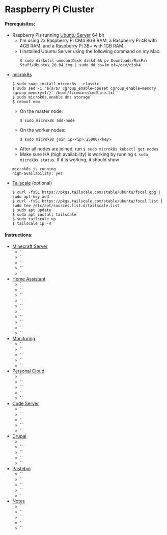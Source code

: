# Raspberry Pi Cluster
#### Prerequisites:
- Raspberry Pis running [Ubuntu Server]() 64 bit
    - I'm using 2x Raspberry Pi CM4 8GB RAM, a Raspberry Pi 4B with 4GB RAM, and a Raspberry Pi 3B+ with 1GB RAM.
    - I installed Ubuntu Server using the following command on my Mac:
        ``` console
        $ sudo diskutil unmountDisk disk4 && pv Downloads/RasPi\ Stuff/Ubuntu\ 20.04.img | sudo dd bs=1m of=/dev/disk4
        ```
- [microk8s](https://microk8s.io/)
    ```console
    $ sudo snap install microk8s --classic`
    $ sudo sed -i '${s/$/ cgroup_enable=cpuset cgroup_enable=memory cgroup_memory=1/}' /boot/firmware/cmdline.txt`
    $ sudo microk8s.enable dns storage`
    $ reboot now
    ```
    - On the master node:
        ```console
        $ sudo microk8s add-node
        ```
    - On the worker nodes:
        ```console
        $ sudo microk8s join ip-<ip>:25000/<key>
        ```
    - After all nodes are joined, run `$ sudo microk8s kubectl get nodes`
    - Make sure HA (high availability) is working by running `$ sudo microk8s status`. If it is working, it should show 
    ```console
    microk8s is running
    high-availability: yes
    ```
- [Tailscale]() (optional)
    ```console
    $ curl -fsSL https://pkgs.tailscale.com/stable/ubuntu/focal.gpg | sudo apt-key add -
    $ curl -fsSL https://pkgs.tailscale.com/stable/ubuntu/focal.list | sudo tee /etc/apt/sources.list.d/tailscale.list
    $ sudo apt update
    $ sudo apt install tailscale`
    $ sudo tailscale up
    $ tailscale ip -4
    ```
#### Instructions:
- [Minecraft Server]()
	- ``
	- ``
	- ``
	- ``
	- ``
- [Home Assistant](https://home-assistant.io/)
    - ``
    - ``
    - ``
    - ``
    - ``
	- ``
	- ``
	- ``
	- ``
	- ``
- [Monitoring]()
	- ``
	- ``
	- ``
	- ``
	- ``
- [Personal Cloud]()
	- ``
	- ``
	- ``
	- ``
	- ``
- [Code Server]()
	- ``
	- ``
	- ``
	- ``
	- ``
- [Drupal](https://drupal.org/)
	- ``
	- ``
    - ``
	- ``
	- ``
- [Pastebin]()
	- ``
	- ``
	- ``
	- ``
	- ``
- [Notes]()
	- ``
    - ``
	- ``
	- ``
	- ``
